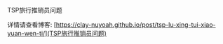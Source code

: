 TSP旅行推销员问题

详情请查看博客: [https://clay-nuyoah.github.io/post/tsp-lu-xing-tui-xiao-yuan-wen-ti/](TSP旅行推销员问题)